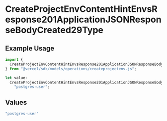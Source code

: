 # CreateProjectEnvContentHintEnvsResponse201ApplicationJSONResponseBodyCreated29Type

## Example Usage

```typescript
import {
  CreateProjectEnvContentHintEnvsResponse201ApplicationJSONResponseBodyCreated29Type,
} from "@vercel/sdk/models/operations/createprojectenv.js";

let value:
  CreateProjectEnvContentHintEnvsResponse201ApplicationJSONResponseBodyCreated29Type =
    "postgres-user";
```

## Values

```typescript
"postgres-user"
```
